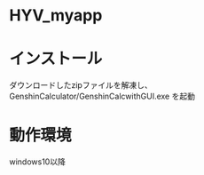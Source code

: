 # HYV_myapp

# インストール
ダウンロードしたzipファイルを解凍し、
GenshinCalculator/GenshinCalcwithGUI.exe を起動

# 動作環境
windows10以降